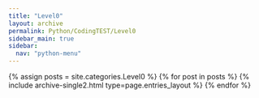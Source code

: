 ```yaml
---
title: "Level0"
layout: archive
permalink: Python/CodingTEST/Level0
sidebar_main: true
sidebar:
  nav: "python-menu"
---
```


{% assign posts = site.categories.Level0 %}
{% for post in posts %} {% include archive-single2.html type=page.entries_layout %} {% endfor %}
